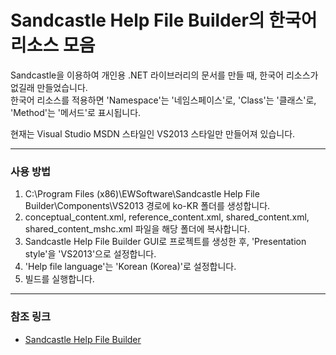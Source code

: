 # Sandcastle Help File Builder의 한국어 리소스 모음

Sandcastle을 이용하여 개인용 .NET 라이브러리의 문서를 만들 때, 한국어 리소스가 없길래 만들었습니다.  
한국어 리소스를 적용하면 'Namespace'는 '네임스페이스'로, 'Class'는 '클래스'로, 'Method'는 '메서드'로 표시됩니다.  
  
현재는 Visual Studio MSDN 스타일인 VS2013 스타일만 만들어져 있습니다.  

****
### 사용 방법
1. C:\Program Files (x86)\EWSoftware\Sandcastle Help File Builder\Components\VS2013 경로에 ko-KR 폴더를 생성합니다.
2. conceptual_content.xml, reference_content.xml, shared_content.xml, shared_content_mshc.xml 파일을 해당 폴더에 복사합니다.
3. Sandcastle Help File Builder GUI로 프로젝트를 생성한 후, 'Presentation style'을 'VS2013'으로 설정합니다.
4. 'Help file language'는 'Korean (Korea)'로 설정합니다.
5. 빌드를 실행합니다.

****
### 참조 링크
- [Sandcastle Help File Builder](https://github.com/EWSoftware/SHFB)
